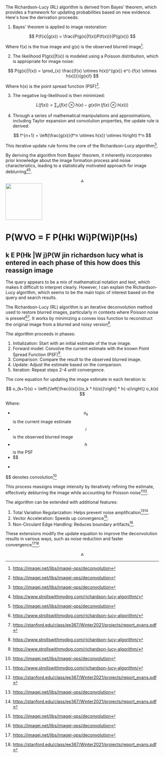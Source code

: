 
The Richardson-Lucy (RL) algorithm is derived from Bayes' theorem, which provides a framework for updating probabilities based on new evidence. Here's how the derivation proceeds:

1. Bayes' theorem is applied to image restoration:

$$
P(f(x)|g(x)) = \frac{P(g(x)|f(x))P(f(x))}{P(g(x))}
$$

Where f(x) is the true image and g(x) is the observed blurred image[^2].

2. The likelihood P(g(x)|f(x)) is modeled using a Poisson distribution, which is appropriate for image noise:

$$
P(g(x)|f(x)) = \prod_{x} \frac{(f(x) \otimes h(x))^{g(x)} e^{-(f(x) \otimes h(x))}}{g(x)!}
$$

Where h(x) is the point spread function (PSF)[^2].

3. The negative log-likelihood is then minimized:

$$
L(f(x)) = \sum_{x} (f(x) \otimes h(x) - g(x) \ln(f(x) \otimes h(x)))
$$

4. Through a series of mathematical manipulations and approximations, including Taylor expansion and convolution properties, the update rule is derived:

$$
f^{n+1} = \left(\frac{g(x)}{f^n \otimes h(x)} \otimes h\right) f^n
$$

This iterative update rule forms the core of the Richardson-Lucy algorithm[^2].

By deriving the algorithm from Bayes' theorem, it inherently incorporates prior knowledge about the image formation process and noise characteristics, leading to a statistically motivated approach for image deblurring[^1][^2].

<div style="text-align: center">⁂</div>

<img src="https://r2cdn.perplexity.ai/pplx-full-logo-primary-dark%402x.png" class="logo" width="120"/>

# P(WVO = F P(HkI Wi)P(Wi)P(Hs)

k E P(Hk |W j)P(W jin richardson lucy what is entered in each phase of this how does this reassign image
---
The query appears to be a mix of mathematical notation and text, which makes it difficult to interpret clearly. However, I can explain the Richardson-Lucy algorithm, which seems to be the main topic of interest based on the query and search results.

The Richardson-Lucy (RL) algorithm is an iterative deconvolution method used to restore blurred images, particularly in contexts where Poisson noise is present[^1][^3]. It works by minimizing a convex loss function to reconstruct the original image from a blurred and noisy version[^1].

The algorithm proceeds in phases:

1. Initialization: Start with an initial estimate of the true image.
2. Forward model: Convolve the current estimate with the known Point Spread Function (PSF)[^1].
3. Comparison: Compare the result to the observed blurred image.
4. Update: Adjust the estimate based on the comparison.
5. Iteration: Repeat steps 2-4 until convergence.

The core equation for updating the image estimate in each iteration is:

$$
o_{k+1}(s) = \left\{\left[\frac{i(s)}{(o_k * h)(s)}\right] * h(-s)\right\} o_k(s)
$$

Where:

- $$
o_k
$$ is the current image estimate
- $$
i
$$ is the observed blurred image
- $$
h
$$ is the PSF
- $$
*
$$ denotes convolution[^2]

This process reassigns image intensity by iteratively refining the estimate, effectively deblurring the image while accounting for Poisson noise[^1][^3].

The algorithm can be extended with additional features:

1. Total Variation Regularization: Helps prevent noise amplification[^2][^3].
2. Vector Acceleration: Speeds up convergence[^2].
3. Non-Circulant Edge Handling: Reduces boundary artifacts[^2].

These extensions modify the update equation to improve the deconvolution results in various ways, such as noise reduction and faster convergence[^2][^3].

<div style="text-align: center">⁂</div>

[^1]: https://www.strollswithmydog.com/richardson-lucy-algorithm/

[^2]: https://imagej.net/libs/imagej-ops/deconvolution

[^3]: https://stanford.edu/class/ee367/Winter2021/projects/report_evans.pdf

[^4]: https://www.instagram.com/jonrichardsoncomedian/p/CcoEPt5MSqW/

[^5]: https://pmc.ncbi.nlm.nih.gov/articles/PMC3986040/

[^6]: https://www.reddit.com/r/panelshow/comments/1c2a2d0/jon_richardson_and_lucy_beaumont_have_seperated/

[^7]: https://stargazerslounge.com/topic/228147-lucy-richardson-deconvolution-so-what-is-it/

[^8]: https://www.youtube.com/watch?v=pkCWTDsZyRI

